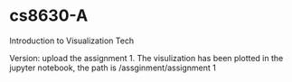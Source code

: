 # cs8630-A
Introduction to Visualization Tech


Version: upload the assignment 1.
The visulization has been plotted in the jupyter notebook, the path is /assginment/assignment 1
